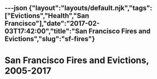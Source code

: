 ---json
{"layout":"layouts/default.njk","tags":["Evictions","Health","San Francisco"],"date":"2017-02-03T17:42:00","title":"San Francisco Fires and Evictions","slug":"sf-fires"}
---

San Francisco Fires and Evictions, 2005-2017
============================================